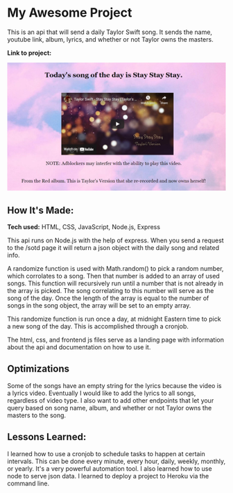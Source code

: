 # My Awesome Project
This is an api that will send a daily Taylor Swift song. It sends the name, youtube link, album, lyrics, and whether or not Taylor owns the masters.

**Link to project:** 

![a screenshot of the landing page example](public/exampless.jpg)

## How It's Made:

**Tech used:** HTML, CSS, JavaScript, Node.js, Express

This api runs on Node.js with the help of express. When you send a request to the /sotd page it will return a json object with the daily song and related info.

A randomize function is used with Math.random() to pick a random number, which corrolates to a song. Then that number is added to an array of used songs. This function will recursively run until a number that is not already in the array is picked. The song correlating to this number will serve as the song of the day. Once the length of the array is equal to the number of songs in the song object, the array will be set to an empty array.

This randomize function is run once a day, at midnight Eastern time to pick a new song of the day. This is accomplished through a cronjob. 

The html, css, and frontend js files serve as a landing page with information about the api and documentation on how to use it.

## Optimizations

Some of the songs have an empty string for the lyrics because the video is a lyrics video. Eventually I would like to add the lyrics to all songs, regardless of video type. I also want to add other endpoints that let your query based on song name, album, and whether or not Taylor owns the masters to the song.

## Lessons Learned:

I learned how to use a cronjob to schedule tasks to happen at certain intervals. This can be done every minute, every hour, daily, weekly, monthly, or yearly. It's a very powerful automation tool. I also learned how to use node to serve json data. I learned to deploy a project to Heroku via the command line.


